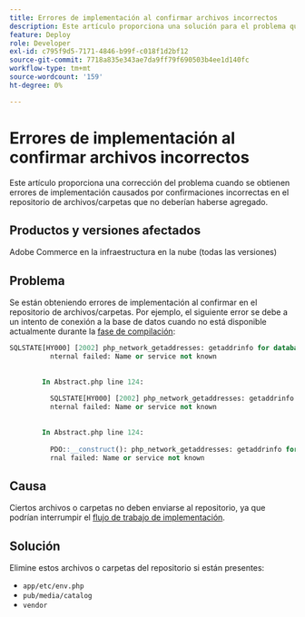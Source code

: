 ```yaml
---
title: Errores de implementación al confirmar archivos incorrectos
description: Este artículo proporciona una solución para el problema que se produce cuando se producen errores de implementación causados por confirmaciones incorrectas en el repositorio de archivos/carpetas que no deberían haberse agregado.
feature: Deploy
role: Developer
exl-id: c795f9d5-7171-4846-b99f-c018f1d2bf12
source-git-commit: 7718a835e343ae7da9ff79f690503b4ee1d140fc
workflow-type: tm+mt
source-wordcount: '159'
ht-degree: 0%

---
```


# Errores de implementación al confirmar archivos incorrectos

Este artículo proporciona una corrección del problema cuando se obtienen errores de implementación causados por confirmaciones incorrectas en el repositorio de archivos/carpetas que no deberían haberse agregado.

## Productos y versiones afectados

Adobe Commerce en la infraestructura en la nube (todas las versiones)

## Problema

Se están obteniendo errores de implementación al confirmar en el repositorio de archivos/carpetas. Por ejemplo, el siguiente error se debe a un intento de conexión a la base de datos cuando no está disponible actualmente durante la [fase de compilación](https://experienceleague.adobe.com/docs/commerce-cloud-service/user-guide/develop/deploy/process.html?lang=es#build-phase):

```SQL
SQLSTATE[HY000] [2002] php_network_getaddresses: getaddrinfo for database.i  
          nternal failed: Name or service not known                                    
                                                                                       
        
        In Abstract.php line 124:
                                                                                       
          SQLSTATE[HY000] [2002] php_network_getaddresses: getaddrinfo for database.i  
          nternal failed: Name or service not known                                    
                                                                                       
        
        In Abstract.php line 124:
                                                                                       
          PDO::__construct(): php_network_getaddresses: getaddrinfo for database.inte  
          rnal failed: Name or service not known       
```

## Causa

Ciertos archivos o carpetas no deben enviarse al repositorio, ya que podrían interrumpir el [flujo de trabajo de implementación](https://experienceleague.adobe.com/docs/commerce-cloud-service/user-guide/develop/deploy/process.html?lang=es).

## Solución

Elimine estos archivos o carpetas del repositorio si están presentes:

* `app/etc/env.php`
* `pub/media/catalog`
* `vendor`
